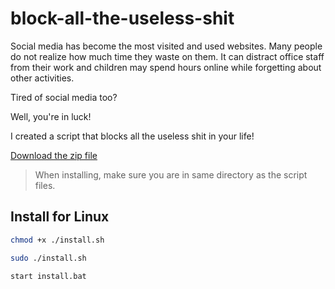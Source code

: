 # block-all-the-useless-shit

Social media has become the most visited and used websites. Many people do not realize how much time they waste on them. It can distract office staff from their work and children may spend hours online while forgetting about other activities.

Tired of social media too?

Well, you're in luck!

I created a script that blocks all the useless shit in your life!

[Download the zip file](https://github.com/GianGonzaga29/block-all-the-useless-shit/archive/master.zip)

> When installing, make sure you are in same directory as the script files.

## Install for Linux

```bash
chmod +x ./install.sh

sudo ./install.sh
```

```batch
start install.bat
```
